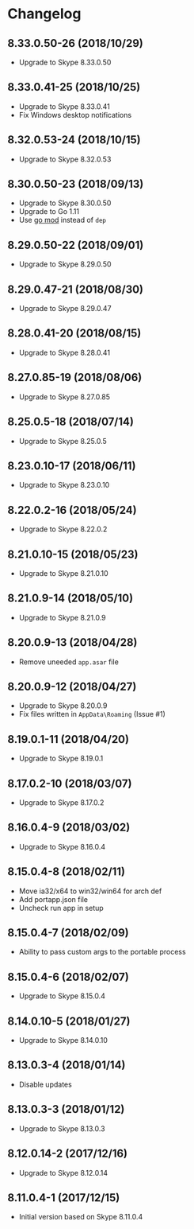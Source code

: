 # Changelog

## 8.33.0.50-26 (2018/10/29)

* Upgrade to Skype 8.33.0.50

## 8.33.0.41-25 (2018/10/25)

* Upgrade to Skype 8.33.0.41
* Fix Windows desktop notifications

## 8.32.0.53-24 (2018/10/15)

* Upgrade to Skype 8.32.0.53

## 8.30.0.50-23 (2018/09/13)

* Upgrade to Skype 8.30.0.50
* Upgrade to Go 1.11
* Use [go mod](https://golang.org/cmd/go/#hdr-Module_maintenance) instead of `dep`

## 8.29.0.50-22 (2018/09/01)

* Upgrade to Skype 8.29.0.50

## 8.29.0.47-21 (2018/08/30)

* Upgrade to Skype 8.29.0.47

## 8.28.0.41-20 (2018/08/15)

* Upgrade to Skype 8.28.0.41

## 8.27.0.85-19 (2018/08/06)

* Upgrade to Skype 8.27.0.85

## 8.25.0.5-18 (2018/07/14)

* Upgrade to Skype 8.25.0.5

## 8.23.0.10-17 (2018/06/11)

* Upgrade to Skype 8.23.0.10

## 8.22.0.2-16 (2018/05/24)

* Upgrade to Skype 8.22.0.2

## 8.21.0.10-15 (2018/05/23)

* Upgrade to Skype 8.21.0.10

## 8.21.0.9-14 (2018/05/10)

* Upgrade to Skype 8.21.0.9

## 8.20.0.9-13 (2018/04/28)

* Remove uneeded `app.asar` file

## 8.20.0.9-12 (2018/04/27)

* Upgrade to Skype 8.20.0.9
* Fix files written in `AppData\Roaming` (Issue #1)

## 8.19.0.1-11 (2018/04/20)

* Upgrade to Skype 8.19.0.1

## 8.17.0.2-10 (2018/03/07)

* Upgrade to Skype 8.17.0.2

## 8.16.0.4-9 (2018/03/02)

* Upgrade to Skype 8.16.0.4

## 8.15.0.4-8 (2018/02/11)

* Move ia32/x64 to win32/win64 for arch def
* Add portapp.json file
* Uncheck run app in setup

## 8.15.0.4-7 (2018/02/09)

* Ability to pass custom args to the portable process

## 8.15.0.4-6 (2018/02/07)

* Upgrade to Skype 8.15.0.4

## 8.14.0.10-5 (2018/01/27)

* Upgrade to Skype 8.14.0.10

## 8.13.0.3-4 (2018/01/14)

* Disable updates

## 8.13.0.3-3 (2018/01/12)

* Upgrade to Skype 8.13.0.3

## 8.12.0.14-2 (2017/12/16)

* Upgrade to Skype 8.12.0.14

## 8.11.0.4-1 (2017/12/15)

* Initial version based on Skype 8.11.0.4
